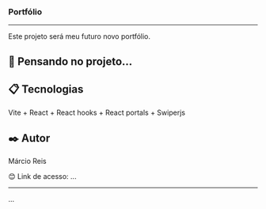 ### Portfólio

---

Este projeto será meu futuro novo portfólio.

## 🚀 Pensando no projeto...

## 📋 Tecnologias
Vite + React + React hooks + React portals + Swiperjs

## ✒️ Autor
Márcio Reis

😊 Link de acesso: ...

---
...
